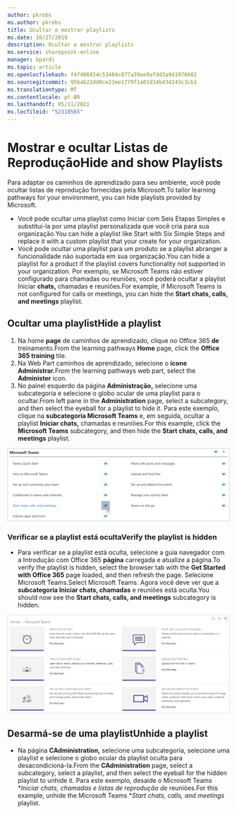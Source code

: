 ```yaml
---
author: pkrebs
ms.author: pkrebs
title: Ocultar e mostrar playlists
ms.date: 10/27/2019
description: Ocultar e mostrar playlists
ms.service: sharepoint-online
manager: bpardi
ms.topic: article
ms.openlocfilehash: f4f406824c53484c077a39ee9afdd3a941976682
ms.sourcegitcommit: 956ab22dd8ce23ee1779f1a01d34b434243c3cb1
ms.translationtype: MT
ms.contentlocale: pt-BR
ms.lasthandoff: 05/11/2021
ms.locfileid: "52310565"
---
```

# <a name="hide-and-show-playlists"></a><span data-ttu-id="f3193-103">Mostrar e ocultar Listas de Reprodução</span><span class="sxs-lookup"><span data-stu-id="f3193-103">Hide and show Playlists</span></span>

<span data-ttu-id="f3193-104">Para adaptar os caminhos de aprendizado para seu ambiente, você pode ocultar listas de reprodução fornecidas pela Microsoft.</span><span class="sxs-lookup"><span data-stu-id="f3193-104">To tailor learning pathways for your environment, you can hide playlists provided by Microsoft.</span></span> 

- <span data-ttu-id="f3193-105">Você pode ocultar uma playlist como Iniciar com Seis Etapas Simples e substituí-la por uma playlist personalizada que você cria para sua organização.</span><span class="sxs-lookup"><span data-stu-id="f3193-105">You can hide a playlist like Start with Six Simple Steps and replace it with a custom playlist that your create for your organization.</span></span>
- <span data-ttu-id="f3193-106">Você pode ocultar uma playlist para um produto se a playlist abranger a funcionalidade não suportada em sua organização.</span><span class="sxs-lookup"><span data-stu-id="f3193-106">You can hide a playlist for a product if the playlist covers functionality not supported in your organization.</span></span> <span data-ttu-id="f3193-107">Por exemplo, se Microsoft Teams não estiver configurado para chamadas ou reuniões, você poderá ocultar a playlist Iniciar **chats,** chamadas e reuniões.</span><span class="sxs-lookup"><span data-stu-id="f3193-107">For example, if Microsoft Teams is not configured for calls or meetings, you can hide the **Start chats, calls, and meetings** playlist.</span></span> 

## <a name="hide-a-playlist"></a><span data-ttu-id="f3193-108">Ocultar uma playlist</span><span class="sxs-lookup"><span data-stu-id="f3193-108">Hide a playlist</span></span>

1. <span data-ttu-id="f3193-109">Na home **page** de caminhos de aprendizado, clique no Office 365 **de** treinamento.</span><span class="sxs-lookup"><span data-stu-id="f3193-109">From the learning pathways **Home** page, click the **Office 365 training** tile.</span></span>
2. <span data-ttu-id="f3193-110">Na Web Part caminhos de aprendizado, selecione o **ícone Administrar.**</span><span class="sxs-lookup"><span data-stu-id="f3193-110">From the learning pathways web part, select the **Administer** icon.</span></span> 
3. <span data-ttu-id="f3193-111">No painel esquerdo da página **Administração,** selecione uma subcategoria e selecione o globo ocular de uma playlist para o ocultar.</span><span class="sxs-lookup"><span data-stu-id="f3193-111">From left pane in the **Administration** page, select a subcategory, and then select the eyeball for a playlist to hide it.</span></span> <span data-ttu-id="f3193-112">Para este exemplo, clique na **subcategoria Microsoft Teams** e, em seguida, ocultar a playlist **Iniciar chats,** chamadas e reuniões.</span><span class="sxs-lookup"><span data-stu-id="f3193-112">For this example, click the **Microsoft Teams** subcategory, and then hide the **Start chats, calls, and meetings** playlist.</span></span>  

![A janela de exemplo mostra o ícone selecionado para ocultar uma lista de espera.](media/cg-hideplaylist.png)

### <a name="verify-the-playlist-is-hidden"></a><span data-ttu-id="f3193-114">Verificar se a playlist está oculta</span><span class="sxs-lookup"><span data-stu-id="f3193-114">Verify the playlist is hidden</span></span>
- <span data-ttu-id="f3193-115">Para verificar se a playlist está oculta, selecione a guia navegador com a Introdução com Office 365 **página** carregada e atualize a página.</span><span class="sxs-lookup"><span data-stu-id="f3193-115">To verify the playlist is hidden, select the browser tab with the **Get Started with Office 365** page loaded, and then refresh the page.</span></span> <span data-ttu-id="f3193-116">Selecione Microsoft Teams.</span><span class="sxs-lookup"><span data-stu-id="f3193-116">Select Microsoft Teams.</span></span> <span data-ttu-id="f3193-117">Agora você deve ver que a **subcategoria Iniciar chats, chamadas** e reuniões está oculta.</span><span class="sxs-lookup"><span data-stu-id="f3193-117">You should now see the **Start chats, calls, and meetings** subcategory is hidden.</span></span> 

![A janela de exemplo mostra que uma subcategoria de playlist não é mais exibida.](media/cg-hideplaylistrefresh.png)

## <a name="unhide-a-playlist"></a><span data-ttu-id="f3193-119">Desarmá-se de uma playlist</span><span class="sxs-lookup"><span data-stu-id="f3193-119">Unhide a playlist</span></span>

- <span data-ttu-id="f3193-120">Na página **CAdministration,** selecione uma subcategoria, selecione uma playlist e selecione o globo ocular da playlist oculta para desacondicioná-la.</span><span class="sxs-lookup"><span data-stu-id="f3193-120">From the **CAdministration** page, select a subcategory, select a playlist, and then select the eyeball for the hidden playlist to unhide it.</span></span> <span data-ttu-id="f3193-121">Para este exemplo, desaide o Microsoft Teams \**_Iniciar chats, chamadas e listas de reprodução de_* reuniões.</span><span class="sxs-lookup"><span data-stu-id="f3193-121">For this example, unhide the Microsoft Teams \**_Start chats, calls, and meetings_* playlist.</span></span>   

